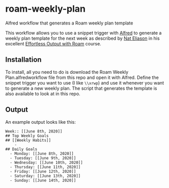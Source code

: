 # roam-weekly-plan
Alfred workflow that generates a Roam weekly plan template

This workflow allows you to use a snippet trigger with [Alfred](https://www.alfredapp.com/) to generate
a weekly plan template for the next week as described by [Nat Eliason](https://www.nateliason.com) in his
excellent [Effortless Output with Roam](https://learn.nateliason.com/courses/764250) course. 

## Installation
To install, all you need to do is download the Roam Weekly Plan.alfredworkflow file from this repo and
open it with Alfred. Define the snippet trigger you want to use (I like `\\xrwp`) and use it whenever you
want to generate a new weekly plan. The script that generates the template is also available to look
at in this repo. 

## Output
An example output looks like this: 
```
Week:: [[June 8th, 2020]]
## Top Weekly Goals
## [[Weekly Habits]]
    -
## Daily Goals
  - Monday: [[June 8th, 2020]]
  - Tuesday: [[June 9th, 2020]]
  - Wednesday: [[June 10th, 2020]]
  - Thursday: [[June 11th, 2020]]
  - Friday: [[June 12th, 2020]]
  - Saturday: [[June 13th, 2020]]
  - Sunday: [[June 14th, 2020]]
```	
  
